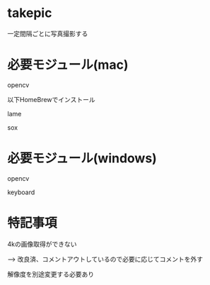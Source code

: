 # takepic
一定間隔ごとに写真撮影する

# 必要モジュール(mac)

opencv

以下HomeBrewでインストール

lame

sox

# 必要モジュール(windows)

opencv

keyboard



# 特記事項
4kの画像取得ができない

--> 改良済、コメントアウトしているので必要に応じてコメントを外す

解像度を別途変更する必要あり
